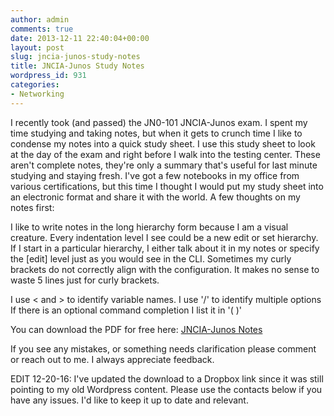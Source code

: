 ```yaml
---
author: admin
comments: true
date: 2013-12-11 22:40:04+00:00
layout: post
slug: jncia-junos-study-notes
title: JNCIA-Junos Study Notes
wordpress_id: 931
categories:
- Networking
---
```


I recently took (and passed) the JN0-101 JNCIA-Junos exam. I spent my time studying and taking notes, but when it gets to crunch time I like to condense my notes into a quick study sheet. I use this study sheet to look at the day of the exam and right before I walk into the testing center. These aren't complete notes, they're only a summary that's useful for last minute studying and staying fresh. I've got a few notebooks in my office from various certifications, but this time I thought I would put my study sheet into an electronic format and share it with the world. A few thoughts on my notes first:

I like to write notes in the long hierarchy form because I am a visual creature. Every indentation level I see could be a new edit or set hierarchy. If I start in a particular hierarchy, I either talk about it in my notes or specify the [edit] level just as you would see in the CLI. Sometimes my curly brackets do not correctly align with the configuration. It makes no sense to waste 5 lines just for curly brackets.

I use < and > to identify variable names.
I use '/' to identify multiple options
If there is an optional command completion I list it in '( )'

You can download the PDF for free here:
[JNCIA-Junos Notes](https://www.dropbox.com/s/uwz940hvstp2agt/JNCIA-Junos%20Notes.pdf?dl=0)

If you see any mistakes, or something needs clarification please comment or reach out to me. I always appreciate feedback.

EDIT 12-20-16: I've updated the download to a Dropbox link since it was still pointing to my old Wordpress content. Please use the contacts below if you have any issues. I'd like to keep it up to date and relevant.
